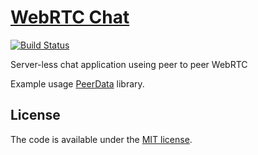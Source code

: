 # [WebRTC Chat](http://rafallorenz.com/webrtc-chat)
[![Build Status](https://travis-ci.org/Vardius/webrtc-chat.svg?branch=master)](https://travis-ci.org/Vardius/webrtc-chat)

Server-less chat application useing peer to peer WebRTC

Example usage [PeerData](https://github.com/Vardius/peer-data) library.

## License

The code is available under the [MIT license](LICENSE.txt).
